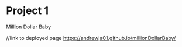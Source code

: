 # Project 1
Million Dollar Baby

//link to deployed page
https://andrewja01.github.io/millionDollarBaby/





















